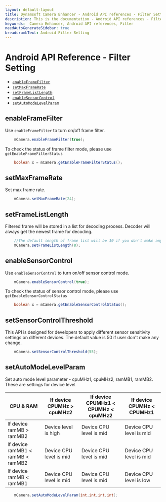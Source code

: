```yaml
---
layout: default-layout
title: Dynamsoft Camera Enhancer - Android API references - Filter Setting
description: This is the documentation - Android API references - Filter Setting page of Dynamsoft Camera Enhancer.
keywords:  Camera Enhancer, Android API references, Filter
needAutoGenerateSidebar: true
breadcrumbText: Android Filter Setting
---
```


# Android API Reference - Filter Setting

- [`enableFrameFilter`](#framefilter)
- [`setMaxFrameRate`](#setmaxframerate)
- [`setFrameListLength`](#setframelistlength)
- [`enableSensorControl`](#sensorcontrol)
- [`setAutoModeLevelParam`](#setautomodelevelparam)

## enableFrameFilter

Use `enableFrameFilter` to turn on/off frame filter. 
```java
    mCamera.enableFrameFilter(true);
```
To check the status of frame filter mode, please use `getEnableFrameFilterStatus`
```java
    boolean x = mCamera.getEnableFrameFilterStatus();
```

## setMaxFrameRate

Set max frame rate.
```java
    mCamera.setMaxFrameRate(24);
```

## setFrameListLength

Filtered frame will be stored in a list for decoding process. Decoder will always get the newest frame for decoding.
```java
    //The default length of frame list will be 10 if you don't make any setting on it.
    mCamera.setFrameListLength(8);
```

## enableSensorControl

Use `enableSensorControl` to turn on/off sensor control mode. 
```java
    mCamera.enableSensorControl(true);
```
To check the status of sensor control mode, please use `getEnableSensorControlStatus`
```java
    boolean x = mCamera.getEnableSensorControlStatus();
```

## setSensorControlThreshold

This API is designed for developers to apply different sensor sensitivity settings on different devices. The default value is 50 if user don't make any change.
```java
    mCamera.setSensorControlThreshold(55);
```

## setAutoModeLevelParam
Set auto mode level parameter - cpuMHz1, cpuMHz2, ramMB1, ramMB2. These are settings for device level. 

| CPU & RAM | If device CPUMHz > cpuMHz2 | If device CPUMHz1 < CPUMHz < cpuMHz2 | If device CPUMHz < CPUMHz1 |
|--|--|--|--|
| If device ramMB > ramMB2 | Device level is high | Device CPU level is mid | Device CPU level is mid |
| If device ramMB1 < ramMB < ramMB2 | Device CPU level is mid | Device CPU level is mid | Device CPU level is mid |
| If device ramMB < ramMB1 | Device CPU level is mid | Device CPU level is mid | Device CPU level is low |

```java
    mCamera.setAutoModeLevelParam(int,int,int,int);
```

